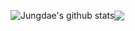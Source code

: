 <img align="center" src="https://github-readme-stats.vercel.app/api?username=kekmodel&show_icons=true&include_all_commits=true&theme=react&hide_border=false" alt="Jungdae's github stats" /><img align="center" src="https://github-readme-stats.vercel.app/api/top-langs/?username=kekmodel&layout=compact&theme=react&hide_border=false" />
